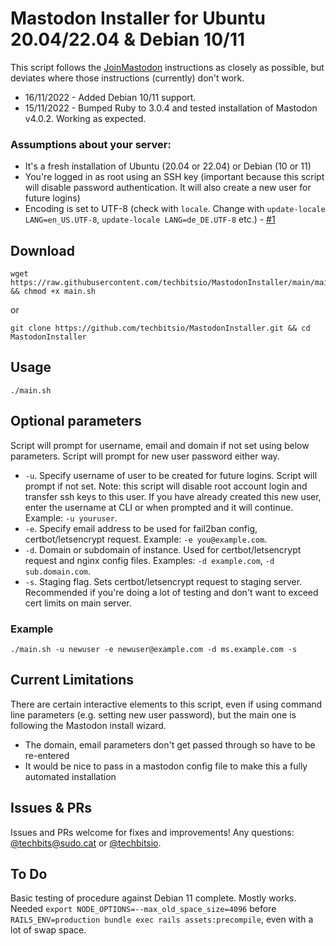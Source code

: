 # Mastodon Installer for Ubuntu 20.04/22.04 & Debian 10/11

This script follows the [JoinMastodon](https://docs.joinmastodon.org/admin/install/) instructions as closely as possible, but deviates where those instructions (currently) don't work.

- 16/11/2022 - Added Debian 10/11 support.
- 15/11/2022 - Bumped Ruby to 3.0.4 and tested installation of Mastodon v4.0.2. Working as expected.

### Assumptions about your server:
- It's a fresh installation of Ubuntu (20.04 or 22.04) or Debian (10 or 11)
- You're logged in as root using an SSH key (important because this script will disable password authentication. It will also create a new user for future logins)
- Encoding is set to UTF-8 (check with `locale`. Change with `update-locale LANG=en_US.UTF-8`, `update-locale LANG=de_DE.UTF-8` etc.) - [#1](https://github.com/techbitsio/MastodonInstaller/issues/1)

## Download

```
wget https://raw.githubusercontent.com/techbitsio/MastodonInstaller/main/main.sh && chmod +x main.sh
```
or
```
git clone https://github.com/techbitsio/MastodonInstaller.git && cd MastodonInstaller
```
## Usage

```
./main.sh
```

## Optional parameters

Script will prompt for username, email and domain if not set using below parameters. Script will prompt for new user password either way.

- `-u`. Specify username of user to be created for future logins. Script will prompt if not set. Note: this script will disable root account login and transfer ssh keys to this user. If you have already created this new user, enter the username at CLI or when prompted and it will continue. Example: `-u youruser`.
- `-e`. Specify email address to be used for fail2ban config, certbot/letsencrypt request. Example: `-e you@example.com`.
- `-d`. Domain or subdomain of instance. Used for certbot/letsencrypt request and nginx config files. Examples: `-d example.com`, `-d sub.domain.com`.
- `-s`. Staging flag. Sets certbot/letsencrypt request to staging server. Recommended if you're doing a lot of testing and don't want to exceed cert limits on main server.

### Example

`./main.sh -u newuser -e newuser@example.com -d ms.example.com -s`

## Current Limitations

There are certain interactive elements to this script, even if using command line parameters (e.g. setting new user password), but the main one is following the Mastodon install wizard.
- The domain, email parameters don't get passed through so have to be re-entered
- It would be nice to pass in a mastodon config file to make this a fully automated installation

## Issues & PRs

Issues and PRs welcome for fixes and improvements! Any questions: [@techbits@sudo.cat](https://sudo.cat/@techbits) or [@techbitsio](https://twitter.com/techbitsio).

## To Do

Basic testing of procedure against Debian 11 complete. Mostly works. Needed `export NODE_OPTIONS=--max_old_space_size=4096` before `RAILS_ENV=production bundle exec rails assets:precompile`, even with a lot of swap space.
